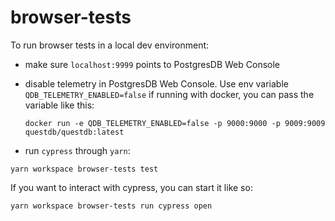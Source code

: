 # browser-tests

To run browser tests in a local dev environment:

* make sure `localhost:9999` points to PostgresDB Web Console
* disable telemetry in PostgresDB Web Console. Use env variable `QDB_TELEMETRY_ENABLED=false`
  if running with docker, you can pass the variable like this:
  ```
  docker run -e QDB_TELEMETRY_ENABLED=false -p 9000:9000 -p 9009:9009 questdb/questdb:latest
  ```

* run `cypress` through `yarn`:
```
yarn workspace browser-tests test
```

If you want to interact with cypress, you can start it like so:

```
yarn workspace browser-tests run cypress open
```
